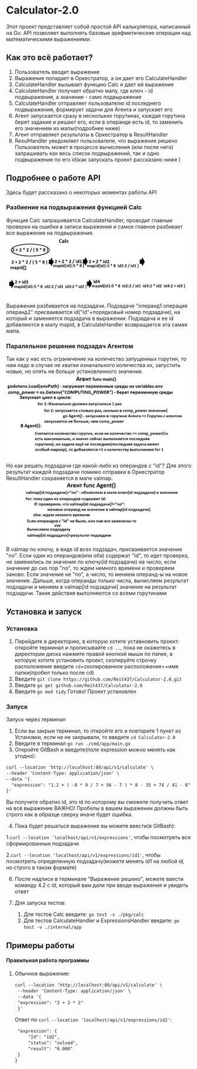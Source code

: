 # Calculator-2.0

Этот проект представляет собой простой API калькулятора, написанный на Go. API позволяет выполнять базовые арифметические операции над математическими выражениями.
    
## Как это всё работает?

1. Пользователь вводит выражение
2. Выражение попадает в Оркестратор, а он дает его CalculateHandler
3. CalculateHandler вызывает функцию Calc и дает ей выражение
4. CalculateHandler получает обратно мапу, где ключ - id подвыражения, а значение - само подвыражение
5. CalculateHandler отправляет пользователю id последнего подвыражения, формирует задачи для Агента и запускает его
6. Агент запускается сразу в нескольких горутинах, каждая горутина берет задание и решает его, если в операнде есть id, то заменить его значением из мапы(подробнее ниже)
7. Агент отправляет результаты в Оркестратор в ResultHandler
8. ResulHandler уведомляет пользователя, что выражение решено
Пользователь может в процессе вычисления (или после него) запрашивать как весь список подвыражений, так и одно подвыражение по его id(как запускать проект рассказано ниже
)
## Подробнее о работе API

Здесь будет рассказано о некоторых моментах работы API
### Разбиение на подвыражения функцией Calc
Функция Calc запрашивается CalculateHandler, проводит главные проверки на ошибки в записи выражения и самое главное разбивает все выражение на подвыражения.
![Работа Calc](/images/Calc.jpg)
Выражение разбивается на подзадачи. Подзадаче "операнд1 операция операнд2" присваивается id("id"+порядковый номер подзадачи), на который и заменяется подзадача в выражении. Подзадача и ее id добавляются в мапу mapid, в CalculateHandler возвращается эта самая мапа.
### Паралельное решение подзадач Агентом
Так как у нас есть ограничение на количество запущенных горутин, то нам надо в случае не хватки изначального количества их, запустить новые, но опять не больше установленного значения.
![Agent func main()](/images/Agent_func_main().jpg)
Но как решать подзадачи где какой-либо из операндов с "id"? Для этого результат каждой подзадачи помимо отправки в Оркестратор ResultHandler сохраняется в мапе valmap.
![Agent func Agent()](/images/Agent_func_Agent().jpg)
В valmap по ключу, в виде id всех подзадач, присваивается значение "no". Если один из операндов(или оба) содержат "id", то идет проверка, не заменились ли значения по ключу(id подзадачи) на число, если значение до сих пор "no", то ждем немного времени и проверяем заново. Если значение не "no", а число, то меняем операнд-ы на новое значение. Дальше, когда операнды только числа, вычисляем результат подзадачи и меняем в valmap[id подзадачи] значение на результат подзадачи. Такие действия выполняются со всеми горутинами
## Установка и запуск

### Установка
1. Перейдите в директорию, в которую хотите уставновить проект:
откройте терминал и прописывайте `cd ..`, пока не окажетесь в директории диска
нажмите правой кнопкой мыши по папке, в которую хотите установить проект, скопируйте строчку расположение
введите `cd`+скопированное расположение+\+имя папки(пробел только после cd)
2. Введите `git clone https://github.com/Reit437/Calculator-2.0.git`
3. Введите `go get github.com/Reit437/Calculator-2.0`
4. Введите `go mod tidy`
Готово! Проект установлен
### Запуск
Запуск через терминал
1. Если вы закрыи терминал, то откройте его и повторите 1 пункт из Установки, если не не закрывали, то введите `cd Calculator-2.0`
2. Введите в терминал `go run ./cmd/app/main.go`
3. Откройте GitBash и введите(поле expression можно менять как угодно):
```
curl --location 'http://localhost:80/api/v1/calculate' \
--header 'Content-Type: application/json' \
--data '{
  "expression": "1.2 + ( -8 * 9 / 7 + 56 - 7 ) * 8 - 35 + 74 / 41 - 8"
}'
```
Вы получите обратно id, это id по которому вы сможете получить ответ на всё выражение
ВАЖНО! Пробелы в вашем выражении должны быть строго как в образце сверху иначе будет ошибка.

4. Пока будет решаться выражение вы можете ввести(в GitBash):

1.`curl --location 'localhost/api/v1/expressions'`, чтобы посмотреть все сформированные подзадачи

2.`curl --location 'localhost/api/v1/expressions/id1'`, чтобы посмотреть определенную подзадачу(можете менять id1 на любой id, но строго в таком формате)

6. После надписи в терминале "Выражение решено", можете ввести команду 4.2 с id, который вам дали при вводе выражения и увидеть ответ
7. Для запуска тестов:

   1. Для тестов Calc введите: `go test -v ./pkg/calc`
   2. Для тестов CalculateHandler и ExpressionsHandler введите: `go test -v ./internal/app`
## Примеры работы
#### Правильная работа программы
1. Обычное выражение:
   ```
   curl --location 'http://localhost:80/api/v1/calculate' \
    --header 'Content-Type: application/json' \
    --data '{
    "expression": "2 + 2 * 2"
    }'
   ```
   Ответ по `curl --location 'localhost/api/v1/expressions/id2'`:
   ```{
    "expression": {
        "Id": "id2",
        "status": "solved",
        "result": "6.000"
    }
   }
   ```


